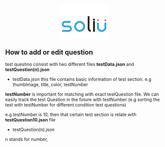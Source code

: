 <p align="center">
<img src = "https://github.com/SoliUTeam/Soliu_Team_App/blob/master/Soliu/Soliu/GithubResource/soliuLogo.png" width = "30%" height = "30%"/>
</p>


## How to add or edit question

test questino consist with two different files  **testData.json** and **testQuestion(n).json**

 - testData.json
 this file contains basic information of test section. e.g thumbImage, title, color, testNumber

**testNumber** is important for matching with exact testQuestion file. We can easily track the test Question in the future with testNumber (e.g sorting the test with testNumber for different condition test questions)

e.g testNumber is 10, then that certain test section is relate with **testQuestion10.json** file



 - testQuestion(n).json

  n stands for number, 
